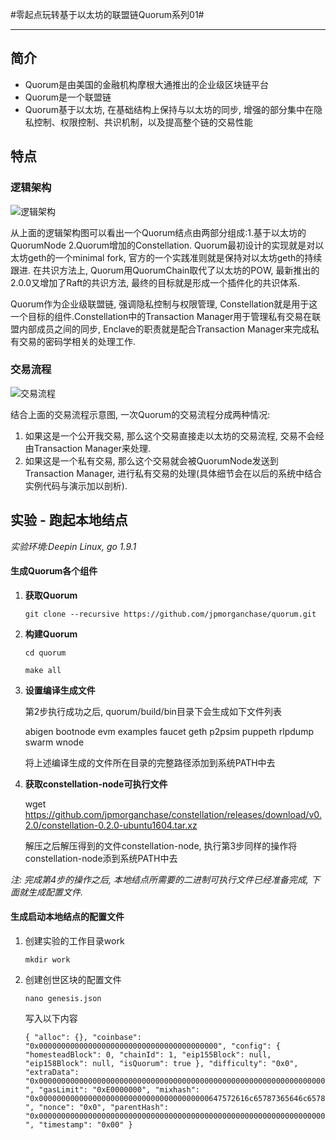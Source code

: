 #零起点玩转基于以太坊的联盟链Quorum系列01#

----------

## 简介 ##

- Quorum是由美国的金融机构摩根大通推出的企业级区块链平台
- Quorum是一个联盟链
- Quorum基于以太坊, 在基础结构上保持与以太坊的同步, 增强的部分集中在隐私控制、权限控制、共识机制，以及提高整个链的交易性能

## 特点 ##

### 逻辑架构 ###
![逻辑架构](https://raw.githubusercontent.com/jpmorganchase/quorum-docs/master/images/Quorum%20Architecture.JPG)

从上面的逻辑架构图可以看出一个Quorum结点由两部分组成:1.基于以太坊的QuorumNode 2.Quorum增加的Constellation.
Quorum最初设计的实现就是对以太坊geth的一个minimal fork, 官方的一个实践准则就是保持对以太坊geth的持续跟进.
在共识方法上, Quorum用QuorumChain取代了以太坊的POW, 最新推出的2.0.0又增加了Raft的共识方法, 最终的目标就是形成一个插件化的共识体系.

Quorum作为企业级联盟链, 强调隐私控制与权限管理, Constellation就是用于这一个目标的组件.Constellation中的Transaction Manager用于管理私有交易在联盟内部成员之间的同步, Enclave的职责就是配合Transaction Manager来完成私有交易的密码学相关的处理工作.

### 交易流程 ###
![交易流程](https://github.com/jpmorganchase/quorum-docs/raw/master/images/QuorumTransactionProcessing.JPG)

结合上面的交易流程示意图, 一次Quorum的交易流程分成两种情况:

1. 如果这是一个公开我交易, 那么这个交易直接走以太坊的交易流程, 交易不会经由Transaction Manager来处理.
2. 如果这是一个私有交易, 那么这个交易就会被QuorumNode发送到Transaction Manager, 进行私有交易的处理(具体细节会在以后的系统中结合实例代码与演示加以剖析).

## **实验** - 跑起本地结点 ##


*实验环境:Deepin Linux, go 1.9.1*

#### 生成Quorum各个组件 ####

1. **获取Quorum**

    `git clone --recursive https://github.com/jpmorganchase/quorum.git`

2. **构建Quorum**

    `cd quorum`

	`make all`

3. **设置编译生成文件**

	第2步执行成功之后, quorum/build/bin目录下会生成如下文件列表

    abigen	bootnode  evm  examples  faucet  geth  p2psim  puppeth	rlpdump  swarm	wnode
	
	将上述编译生成的文件所在目录的完整路径添加到系统PATH中去

4. **获取constellation-node可执行文件**

	wget https://github.com/jpmorganchase/constellation/releases/download/v0.2.0/constellation-0.2.0-ubuntu1604.tar.xz

	解压之后解压得到的文件constellation-node, 执行第3步同样的操作将constellation-node添到系统PATH中去

*注: 完成第4步的操作之后, 本地结点所需要的二进制可执行文件已经准备完成, 下面就生成配置文件.*

#### 生成启动本地结点的配置文件 ####

1. 创建实验的工作目录work

    `mkdir work`

2. 创建创世区块的配置文件

	`nano genesis.json`

	写入以下内容
	
	`{
	  "alloc": {},
	  "coinbase": "0x0000000000000000000000000000000000000000",
	  "config": {
	    "homesteadBlock": 0,
	    "chainId": 1,
	    "eip155Block": null,
	    "eip158Block": null,
	    "isQuorum": true
	  },
	  "difficulty": "0x0",
	  "extraData": "0x0000000000000000000000000000000000000000000000000000000000000000",
	  "gasLimit": "0xE0000000",
	  "mixhash": "0x00000000000000000000000000000000000000647572616c65787365646c6578",
	  "nonce": "0x0",
	  "parentHash": "0x0000000000000000000000000000000000000000000000000000000000000000",
	  "timestamp": "0x00"
	}`
